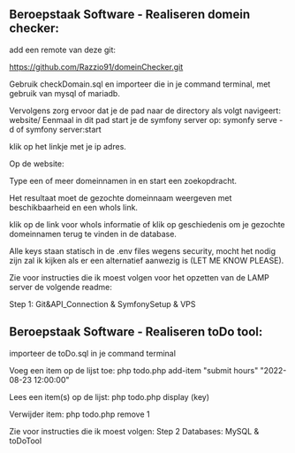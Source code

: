 

## Beroepstaak Software - Realiseren domein checker:

add een remote van deze git:

https://github.com/Razzio91/domeinChecker.git


Gebruik checkDomain.sql en importeer die in je command terminal, met gebruik van mysql of mariadb.

Vervolgens zorg ervoor dat je de pad naar de directory als volgt navigeert: website/
Eenmaal in dit pad start je de symfony server op: symonfy serve -d of symfony server:start

klik op het linkje met je ip adres.

Op de website:

Type een of meer domeinnamen in en start een zoekopdracht.

Het resultaat moet de gezochte domeinnaam weergeven met beschikbaarheid en een whoIs link.

klik op de link voor whoIs informatie of klik op geschiedenis om je gezochte domeinnamen terug te vinden in de database.


Alle keys staan statisch in de .env files wegens security, mocht het nodig zijn zal ik kijken als er een alternatief aanwezig is (LET ME KNOW PLEASE). 


Zie voor instructies die ik moest volgen voor het opzetten van de LAMP server de volgende readme: 

Step 1: Git&API_Connection & SymfonySetup & VPS

## Beroepstaak Software - Realiseren toDo tool:

importeer de toDo.sql in je command terminal

Voeg een item op de lijst toe:
php todo.php add-item "submit hours" "2022-08-23 12:00:00"

Lees een item(s) op de lijst:
php todo.php display (key)

Verwijder item:
php todo.php remove 1


Zie voor instructies die ik moest volgen:
Step 2 Databases: MySQL & toDoTool
